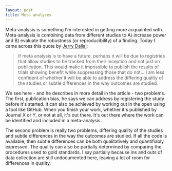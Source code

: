 ```yaml
---
layout: post
title: Meta analyses
---
```


Meta-analysis is something I'm interested in getting more acquainted with. Meta-analysis is combining data from different studies to A) increase power and B) evaluate the robustness (or reproducibility) of a finding. Today I came across this quote by [Jerry Dallal](http://www.jerrydallal.com/LHSP/meta.htm):

>If meta analysis is to have a future, perhaps it will be due to registries that allow studies to be tracked from their inception and not just on publication. This would make it impossible to publish the results of trials showing benefit while suppressing those that do not... I am less confident of whether it will be able to address the differing quality of the studies or subtle differences in the way outcomes are studied.

We see here - and he describes in more detail in the article - two problems. The first, publication bias, he says we can address by registering the study before it's started. It can also be achieved by working out in the open using a tool like GitHub. When you finish your work, whether it's published by Journal X or Y, or not at all, it's out there. It's out there where the work can be identified and included in a meta-analysis.

The second problem is really two problems, differing quality of the studies and subtle differences in the way the outcomes are studied. If all the code is available, then subtle differences can be both qualitatively and quantifiably expressed. The quality can also be partially determined by comparing the procedures used to gold standards. I say partially because ins and outs of data collection are still undocumented here, leaving a lot of room for differences in quality.
